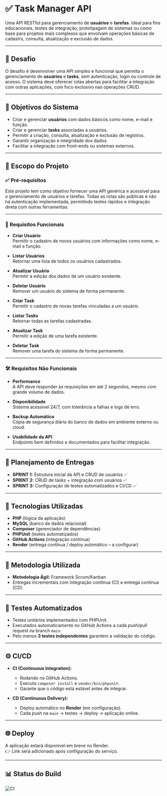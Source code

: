 # ✅ Task Manager API

Uma API RESTful para gerenciamento de **usuários** e **tarefas**. Ideal para fins educacionais, testes de integração, prototipagem de sistemas ou como base para projetos mais complexos que envolvam operações básicas de cadastro, consulta, atualização e exclusão de dados.

---

## 🧠 Desafio

O desafio é desenvolver uma API simples e funcional que permita o gerenciamento de **usuários** e **tasks**, sem autenticação, login ou controle de acesso. O sistema deve oferecer rotas abertas para facilitar a integração com outras aplicações, com foco exclusivo nas operações CRUD.

---

## 🎯 Objetivos do Sistema

- Criar e gerenciar **usuários** com dados básicos como nome, e-mail e função.  
- Criar e gerenciar **tasks** associadas a usuários.  
- Permitir a criação, consulta, atualização e exclusão de registros.  
- Garantir organização e integridade dos dados.  
- Facilitar a integração com front-ends ou sistemas externos.  

---

## 📌 Escopo do Projeto

### ✅ Pré-requisitos

Este projeto tem como objetivo fornecer uma API genérica e acessível para o gerenciamento de usuários e tarefas. Todas as rotas são públicas e não há autenticação implementada, permitindo testes rápidos e integração direta com outras ferramentas.

---

### 🔧 Requisitos Funcionais

- **Criar Usuário**  
  Permitir o cadastro de novos usuários com informações como nome, e-mail e função.

- **Listar Usuários**  
  Retornar uma lista de todos os usuários cadastrados.

- **Atualizar Usuário**  
  Permitir a edição dos dados de um usuário existente.

- **Deletar Usuário**  
  Remover um usuário do sistema de forma permanente.

- **Criar Task**  
  Permitir o cadastro de novas tarefas vinculadas a um usuário.

- **Listar Tasks**  
  Retornar todas as tarefas cadastradas.

- **Atualizar Task**  
  Permitir a edição de uma tarefa existente.

- **Deletar Task**  
  Remover uma tarefa do sistema de forma permanente.

---

### 🛠️ Requisitos Não Funcionais

- **Performance**  
  A API deve responder às requisições em até 2 segundos, mesmo com grande volume de dados.

- **Disponibilidade**  
  Sistema acessível 24/7, com tolerância a falhas e logs de erro.

- **Backup Automático**  
  Cópia de segurança diária do banco de dados em ambiente externo ou cloud.

- **Usabilidade da API**  
  Endpoints bem definidos e documentados para facilitar integração.

---

## 📅 Planejamento de Entregas  

- **SPRINT 1:** Estrutura inicial da API e CRUD de usuários ✅  
- **SPRINT 2:** CRUD de tasks + integração com usuários ✅  
- **SPRINT 3:** Configuração de testes automatizados e CI/CD ✅  

---

## 🚀 Tecnologias Utilizadas

- **PHP** (lógica da aplicação)  
- **MySQL** (banco de dados relacional)  
- **Composer** (gerenciador de dependências)  
- **PHPUnit** (testes automatizados)  
- **GitHub Actions** (integração contínua)  
- **Render** (entrega contínua / deploy automático – a configurar)  

---

## 📂 Metodologia Utilizada  

- **Metodologia Ágil:** Framework Scrum/Kanban  
- Entregas incrementais com integração contínua (CI) e entrega contínua (CD).  

---

## 🧪 Testes Automatizados

- Testes unitários implementados com PHPUnit.  
- Executados automaticamente no GitHub Actions a cada push/pull request na branch `main`.  
- Pelo menos **3 testes independentes** garantem a validação do código.  

---

## ⚙️ CI/CD

- **CI (Continuous Integration):**  
  - Rodando no GitHub Actions.  
  - Executa `composer install` e `vendor/bin/phpunit`.  
  - Garante que o código está estável antes de integrar.  

- **CD (Continuous Delivery):**  
  - Deploy automático no **Render** (em configuração).  
  - Cada push na `main` → testes → deploy → aplicação online.  

---

## 🌐 Deploy

A aplicação estará disponível em breve no Render.  
👉 Link será adicionado após configuração do serviço.  

---

## 📊 Status do Build

![CI](https://github.com/SEU-USUARIO/task-manager-api/actions/workflows/ci.yml/badge.svg)
